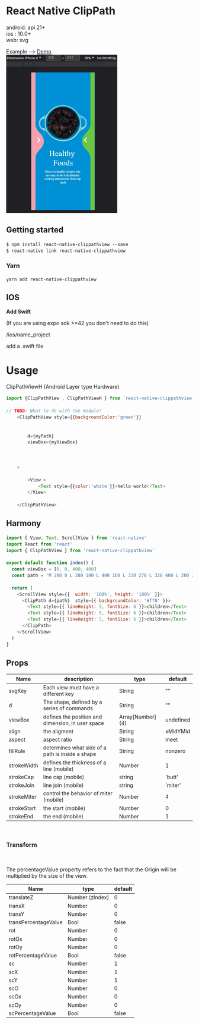 # React Native ClipPath

android: api 21+   
ios : 10.0+   
web: svg    

 Example --> [Demo](https://github.com/Only-IceSoul/canal/tree/master/react-native/LiquidSwipe/ClipPath)   
<img src="./src/demo.jpg" width="300">

## Getting started

`$ npm install react-native-clippathview --save`  
`$ react-native link react-native-clippathview`  

### Yarn

`yarn add react-native-clippathview`

## IOS

**Add Swift**

(If you are using expo sdk >=42 you don't need to do this)

/ios/name_project

add a .swift file

# Usage
ClipPathViewH (Android Layer type Hardware)  
```javascript
import {ClipPathView , ClipPathViewH } from 'react-native-clippathview'

// TODO: What to do with the module?
    <ClipPathView style={{backgroundColor:'green'}} 


        d={myPath}
        viewBox={myViewBox}



    >

        <View >
            <Text style={{color:'white'}}>hello world</Text>
        </View>

    </ClipPathView>

```
## Harmony

```js
import { View, Text, ScrollView } from 'react-native'
import React from 'react'
import { ClipPathView } from 'react-native-clippathview'

export default function index() {
  const viewBox = [0, 0, 400, 400]
  const path = 'M 200 0 L 280 100 L 400 160 L 330 270 L 320 400 L 200 350 L 80 400 L 80 270 L 0 160 L 120 100 Z'

  return (
    <ScrollView style={{  width: '100%', height: '100%' }}>
      <ClipPath d={path}  style={{ backgroundColor: '#ff0' }}>
        <Text style={{ lineHeight: 5, fontSize: 6 }}>children</Text>
        <Text style={{ lineHeight: 5, fontSize: 6 }}>children</Text>
        <Text style={{ lineHeight: 5, fontSize: 6 }}>children</Text>
      </ClipPath>
    </ScrollView>
  )
}
```

## Props   

| Name | description | type | default |
| --- | --- | --- | --- |
| svgKey | Each view must have a different key  | String | "" |
| d | The shape, defined by a series of commands   | String | "" |
| viewBox | defines the position and dimension, in user space    | Array[Number] (4) | undefined |
| align | the aligment     | String | xMidYMid |
| aspect | aspect ratio   | String | meet |
| fillRule | determines what side of a path is inside a shape  | String | nonzero |
| strokeWidth | defines the thickness of a line (mobile) | Number | 1 
| strokeCap | line cap  (mobile) | string | 'butt' |
| strokeJoin | line join  (mobile) | string | 'miter' |
| strokeMiter | control the behavior of miter (mobile) | Number | 4 |
| strokeStart | the start  (mobile) | Number | 0 |
| strokeEnd | the end  (mobile) | Number | 1 |

<br>

### Transform ###  

<br>

The percentageValue property refers to the fact that the Origin will be multiplied by the size of the view.  

| Name | type | default |
| --- | --- | --- |
| translateZ | Number (zIndex) | 0 |
| transX | Number | 0 |
| transY | Number | 0 |
| transPercentageValue | Bool | false |
| rot | Number | 0 |
| rotOx | Number | 0 |
| rotOy | Number | 0 |
| rotPercentageValue | Bool | false |
| sc | Number | 1 |
| scX | Number | 1 |
| scY | Number | 1 |
| scO | Number | 0 |
| scOx | Number | 0 |
| scOy | Number | 0 |
| scPercentageValue | Bool | false |



